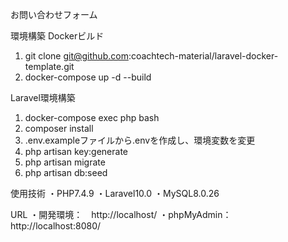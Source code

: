お問い合わせフォーム

環境構築
Dockerビルド
1. git clone git@github.com:coachtech-material/laravel-docker-template.git
2. docker-compose up -d --build

Laravel環境構築
1. docker-compose exec php bash
2. composer install
3. .env.exampleファイルから.envを作成し、環境変数を変更
4. php artisan key:generate
5. php artisan migrate
6. php artisan db:seed

使用技術
・PHP7.4.9
・Laravel10.0
・MySQL8.0.26

URL
・開発環境：　http://localhost/
・phpMyAdmin：　http://localhost:8080/
